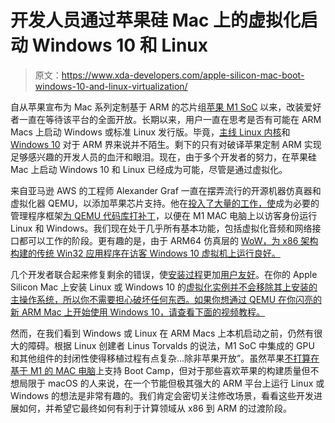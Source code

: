 # 开发人员通过苹果硅 Mac 上的虚拟化启动 Windows 10 和 Linux

> 原文：<https://www.xda-developers.com/apple-silicon-mac-boot-windows-10-and-linux-virtualization/>

自从苹果宣布为 Mac 系列定制基于 ARM 的芯片组[苹果 M1 SoC](https://www.xda-developers.com/apple-macbook-air-macbook-pro-13-mac-mini-m1-arm-soc/) 以来，改装爱好者一直在等待该平台的全面开放。长期以来，用户一直在思考是否有可能在 ARM Macs 上启动 Windows 或标准 Linux 发行版。毕竟，[主线 Linux 内核](https://www.xda-developers.com/samsung-galaxy-siii-samsung-galaxy-note-ii-htc-hd2/)和 [Windows 10](https://www.xda-developers.com/windows-10-arm-oneplus-6t/) 对于 ARM 界来说并不陌生。剩下的只有对破译苹果定制 ARM 实现足够感兴趣的开发人员的血汗和眼泪。现在，由于多个开发者的努力，在苹果硅 Mac 上启动 Windows 10 和 Linux 已经成为可能，尽管是通过虚拟化。

来自亚马逊 AWS 的工程师 Alexander Graf 一直在摆弄流行的开源机器仿真器和虚拟化器 QEMU，以添加苹果芯片支持。他在[投入了大量的工作，使](https://patchwork.kernel.org/project/qemu-devel/list/?series=391797)成为必要的管理程序框架[为 QEMU 代码库打补丁](https://patchew.org/QEMU/20201130030723.78326-1-agraf@csgraf.de/)，以便在 M1 MAC 电脑上以访客身份运行 Linux 和 Windows。我们现在处于几乎所有基本功能，包括虚拟化音频和网络接口都可以工作的阶段。更有趣的是，由于 ARM64 仿真层的 [WoW，为 x86 架构构建的传统 Win32 应用程序在访客 Windows 10 虚拟机上运行良好。](https://www.xda-developers.com/microsoft-qualcomm-and-intel-the-windows-10-arm-dustup/)

几个开发者联合起来修复剩余的错误，使[安装过程](https://gist.github.com/niw/e4313b9c14e968764a52375da41b4278#file-readme-md)更加[用户友好](https://github.com/KhaosT/ACVM)。在你的 Apple Silicon Mac 上安装 Linux 或 Windows 10 的[虚拟化实例并不会移除其上安装的主操作系统，所以你不需要担心破坏任何东西。如果你想通过 QEMU 在你闪亮的新 ARM Mac 上开始使用 Windows 10，请查看下面的视频教程。](https://twitter.com/jonmasters/status/1333541297563586561)

然而，在我们看到 Windows 或 Linux 在 ARM Macs 上本机启动之前，仍然有很大的障碍。根据 Linux 创建者 Linus Torvalds 的说法，M1 SoC 中集成的 GPU 和其他组件的封闭性使得移植过程有点复杂...除非苹果开放”。虽然苹果[不打算在基于 M1 的 MAC 电脑](https://www.youtube.com/watch?v=Hg9F1Qjv3iU)上支持 Boot Camp，但对于那些喜欢苹果的构建质量但不想局限于 macOS 的人来说，在一个节能但极其强大的 ARM 平台上运行 Linux 或 Windows 的想法是非常有趣的。我们肯定会密切关注修改场景，看看这些开发进展如何，并希望它最终如何有利于计算领域从 x86 到 ARM 的过渡阶段。